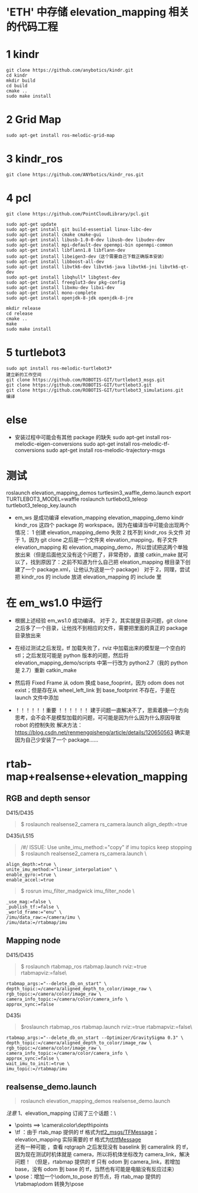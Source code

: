 # 'ETH' 中存储 elevation_mapping 相关的代码工程

# 1 kindr

    git clone https://github.com/anybotics/kindr.git
    cd kindr
    mkdir build
    cd build
    cmake ..
    sudo make install

# 2 Grid Map

    sudo apt-get install ros-melodic-grid-map

# 3 kindr_ros

    git clone https://github.com/ANYbotics/kindr_ros.git

# 4 pcl

    git clone https://github.com/PointCloudLibrary/pcl.git

    sudo apt-get update
    sudo apt-get install git build-essential linux-libc-dev
    sudo apt-get install cmake cmake-gui
    sudo apt-get install libusb-1.0-0-dev libusb-dev libudev-dev
    sudo apt-get install mpi-default-dev openmpi-bin openmpi-common
    sudo apt-get install libflann1.8 libflann-dev
    sudo apt-get install libeigen3-dev（这个需要自己下载正确版本安装）
    sudo apt-get install libboost-all-dev
    sudo apt-get install libvtk6-dev libvtk6-java libvtk6-jni libvtk6-qt-dev
    sudo apt-get install libqhull* libgtest-dev
    sudo apt-get install freeglut3-dev pkg-config
    sudo apt-get install libxmu-dev libxi-dev
    sudo apt-get install mono-complete
    sudo apt-get install openjdk-8-jdk openjdk-8-jre

    mkdir release
    cd release
    cmake ..
    make
    sudo make install

# 5 turtlebot3

    sudo apt install ros-melodic-turtlebot3*
    建立新的工作空间
    git clone https://github.com/ROBOTIS-GIT/turtlebot3_msgs.git
    git clone https://github.com/ROBOTIS-GIT/turtlebot3.git
    git clone https://github.com/ROBOTIS-GIT/turtlebot3_simulations.git
    编译

# else

- 安装过程中可能会有其他 package 的缺失
  sudo apt-get install ros-melodic-eigen-conversions
  sudo apt-get install ros-melodic-tf-conversions
  sudo apt-get install ros-melodic-trajectory-msgs

# 测试

roslaunch elevation_mapping_demos turtlesim3_waffle_demo.launch
export TURTLEBOT3_MODEL=waffle
roslaunch turtlebot3_teleop turtlebot3_teleop_key.launch

- em_ws 是成功编译 elevation_mapping elevation_mapping_demo kindr kindr_ros 这四个 package 的 workspace。因为在编译当中可能会出现两个情况：
  1 创建 elevation_mapping_demo 失败
  2 找不到 kindr_ros 头文件
  对于 1，因为 git clone 之后是一个文件夹 elevation_mapping，有子文件 elevation_mapping 和 elevation_mapping_demo，所以尝试把这两个单独放出来（但是后面他又没有这个问题了，非常奇妙，直接 catkin_make 就可以了，找到原因了：之前不知道为什么自己把 eleation_mapping 根目录下创建了一个 package.xml，让他认为这是一个 package）
  对于 2，同理，尝试把 kindr_ros 的 include 放进 elevation_mapping 的 include 里

# 在 em_ws1.0 中运行

- 根据上述经验 em_ws1.0 成功编译。
  对于 2，其实就是目录问题，git clone 之后多了一个目录，让他找不到相应的文件，需要把里面的真正的 package 目录放出来

- 在经过测试之后发现，tf 加载失败了，rviz 中加载出来的模型是一个空白的 stl；之后发现可能是 python 版本的问题，然后将 elevation_mapping_demo/scripts 中第一行改为 python2.7（我的 python 是 2.7）重新 catkin_make

- 然后将 Fixed Frame 从 odom 换成 base_fooprint，因为 odom does not exist；但是存在从 wheel_left_link 到 base_footprint 不存在，于是在 launch 文件中添加<node name="joint_state_publisher" pkg="joint_state_publisher" type="joint_state_publisher" ></node>

- ！！！！！！重要 ！！！！！！ 建于问题一直解决不了，思索着换一个方向思考，会不会不是模型加载的问题，可可能是因为什么因为什么原因导致 robot 的控制失败
  解决方法：https://blog.csdn.net/renmengqisheng/article/details/120650563
  确实是因为自己少安装了一个 package……

# rtab-map+realsense+elevation_mapping

## RGB and depth sensor

D415/D435

> $ roslaunch realsense2_camera rs_camera.launch align_depth:=true

D435i/L515

> /#/ ISSUE: Use unite_imu_method:="copy" if imu topics keep stopping
> $ roslaunch realsense2_camera rs_camera.launch \

    align_depth:=true \
    unite_imu_method:="linear_interpolation" \
    enable_gyro:=true \
    enable_accel:=true

> $ rosrun imu_filter_madgwick imu_filter_node \

    _use_mag:=false \
    _publish_tf:=false \
    _world_frame:="enu" \
    /imu/data_raw:=/camera/imu \
    /imu/data:=/rtabmap/imu

## Mapping node

D415/D435

> $ roslaunch rtabmap_ros rtabmap.launch rviz:=true rtabmapviz:=false\

    rtabmap_args:="--delete_db_on_start" \
    depth_topic:=/camera/aligned_depth_to_color/image_raw \
    rgb_topic:=/camera/color/image_raw \
    camera_info_topic:=/camera/color/camera_info \
    approx_sync:=false

D435i

> $roslaunch rtabmap_ros rtabmap.launch rviz:=true rtabmapviz:=false\

    rtabmap_args:="--delete_db_on_start --Optimizer/GravitySigma 0.3" \
    depth_topic:=/camera/aligned_depth_to_color/image_raw \
    rgb_topic:=/camera/color/image_raw \
    camera_info_topic:=/camera/color/camera_info \
    approx_sync:=false \
    wait_imu_to_init:=true \
    imu_topic:=/rtabmap/imu

## realsense_demo.launch

> roslaunch elevation_mapping_demos realsense_demo.launch

_注意_
1、elevation_mapping 订阅了三个话题：\

- \points ==> \camera\color\depth\points
- \tf ：由于 rtab_map 提供的 tf 格式为[tf2_msgs/TFMessage](http://docs.ros.org/en/api/tf2_msgs/html/msg/TFMessage.html)；elevation_mapping 实际需要的 tf 格式为[tf/tfMessage](http://docs.ros.org/en/api/tf/html/msg/tfMessage.html) \
  还有一种可能 ，查看 rqtgraph 之后发现没有 baselink 到 cameralink 的 tf， 因为现在测试时机体就是 camera，所以将机体坐标改为 camera_link，解决问题！
  （但是，rtabmap 提供的 tf 只有 odom 到 camera_link，若增加 base，没有 odom 到 base 的 tf，当然也有可能是电脑没有反应过来）
- \pose：增加一个\odom_to_pose 的节点，将 rtab_map 提供的\rtabmap\odom 转换为\pose
